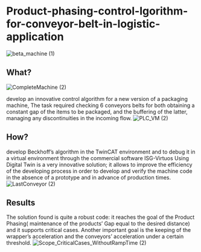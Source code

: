 # Product-phasing-control-lgorithm-for-conveyor-belt-in-logistic-application
![beta_machine (1)](https://github.com/lapocarrieri/Product-phasing-control-lgorithm-for-conveyor-belt-in-logistic-application/assets/56505429/6e0afdbd-2d84-4396-94ce-af5101dd0ea5)

## What?
![CompleteMachine (2)](https://github.com/lapocarrieri/Product-phasing-control-lgorithm-for-conveyor-belt-in-logistic-application/assets/56505429/e19c8ef0-ec4a-4762-9b5c-1be93680c05c)

develop an innovative control algorithm for a new version of a packaging machine,
The task required checking 6 conveyors belts for both obtaining a constant gap of the items to be packaged, and the buffering of the latter, managing any discontinuities in the incoming flow. 
![PLC_VM (2)](https://github.com/lapocarrieri/Product-phasing-control-lgorithm-for-conveyor-belt-in-logistic-application/assets/56505429/06bf5a46-3684-4c4b-9a89-5666ffd86cd8)

## How?
develop Beckhoff’s algorithm in the TwinCAT environment and to debug it in a virtual environment through the commercial software ISG-Virtuos
Using Digital Twin is a very innovative solution; it allows to improve the efficiency of the developing process in order to develop and verify the machine code in the absence of a prototype and in advance of production times.
![LastConveyor (2)](https://github.com/lapocarrieri/Product-phasing-control-lgorithm-for-conveyor-belt-in-logistic-application/assets/56505429/5154671a-98a0-4902-96a4-048c858d0334)

## Results
The solution found is quite a robust code: it reaches the goal of the Product Phasing( maintenance of the products’ Gap equal to the desired distance) and it supports critical cases. 
Another important goal is the keeping of the wrapper’s acceleration and the conveyors’ acceleration under a certain threshold.
![Scope_CriticalCases_WithoutRampTime (2)](https://github.com/lapocarrieri/Product-phasing-control-lgorithm-for-conveyor-belt-in-logistic-application/assets/56505429/92f8865d-a9f1-412f-b6f0-82c5ce5462ee)
